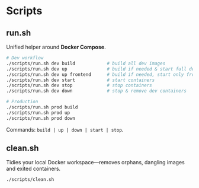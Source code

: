 # Scripts

## run.sh

Unified helper around **Docker Compose**.

```bash
# Dev workflow
./scripts/run.sh dev build            # build all dev images
./scripts/run.sh dev up               # build if needed & start full dev stack
./scripts/run.sh dev up frontend      # build if needed, start only frontend
./scripts/run.sh dev start            # start containers
./scripts/run.sh dev stop             # stop containers
./scripts/run.sh dev down             # stop & remove dev containers

# Production
./scripts/run.sh prod build
./scripts/run.sh prod up
./scripts/run.sh prod down
```

Commands: `build | up | down | start | stop`.

## clean.sh

Tidies your local Docker workspace—removes orphans, dangling images and exited containers.

```bash
./scripts/clean.sh
```